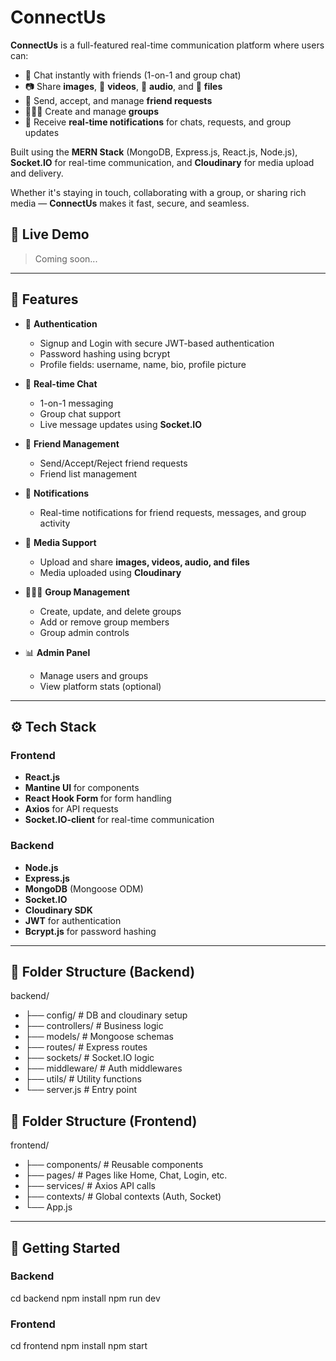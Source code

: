# ConnectUs

**ConnectUs** is a full-featured real-time communication platform where users can:

- 💬 Chat instantly with friends (1-on-1 and group chat)
- 📷 Share **images**, 🎥 **videos**, 🎵 **audio**, and 📁 **files**
- 👥 Send, accept, and manage **friend requests**
- 🧑‍🤝‍🧑 Create and manage **groups**
- 🔔 Receive **real-time notifications** for chats, requests, and group updates

Built using the **MERN Stack** (MongoDB, Express.js, React.js, Node.js), **Socket.IO** for real-time communication, and **Cloudinary** for media upload and delivery.

Whether it's staying in touch, collaborating with a group, or sharing rich media — **ConnectUs** makes it fast, secure, and seamless.
## 🔗 Live Demo

> Coming soon...

---

## 📌 Features

- 🔐 **Authentication**
  - Signup and Login with secure JWT-based authentication
  - Password hashing using bcrypt
  - Profile fields: username, name, bio, profile picture

- 💬 **Real-time Chat**
  - 1-on-1 messaging
  - Group chat support
  - Live message updates using **Socket.IO**

- 👥 **Friend Management**
  - Send/Accept/Reject friend requests
  - Friend list management

- 🔔 **Notifications**
  - Real-time notifications for friend requests, messages, and group activity

- 📂 **Media Support**
  - Upload and share **images, videos, audio, and files**
  - Media uploaded using **Cloudinary**

- 🧑‍🤝‍🧑 **Group Management**
  - Create, update, and delete groups
  - Add or remove group members
  - Group admin controls

- 📊 **Admin Panel**
  - Manage users and groups
  - View platform stats (optional)

---

## ⚙️ Tech Stack

### Frontend

- **React.js**
- **Mantine UI** for components
- **React Hook Form** for form handling
- **Axios** for API requests
- **Socket.IO-client** for real-time communication

### Backend

- **Node.js**
- **Express.js**
- **MongoDB** (Mongoose ODM)
- **Socket.IO**
- **Cloudinary SDK**
- **JWT** for authentication
- **Bcrypt.js** for password hashing

---

## 📁 Folder Structure (Backend)

backend/
- ├── config/ # DB and cloudinary setup
- ├── controllers/ # Business logic
- ├── models/ # Mongoose schemas
- ├── routes/ # Express routes
- ├── sockets/ # Socket.IO logic
- ├── middleware/ # Auth middlewares
- ├── utils/ # Utility functions
- └── server.js # Entry point

## 📁 Folder Structure (Frontend)

frontend/
- ├── components/ # Reusable components
- ├── pages/ # Pages like Home, Chat, Login, etc.
- ├── services/ # Axios API calls
- ├── contexts/ # Global contexts (Auth, Socket)
- └── App.js

---

## 🚀 Getting Started

### Backend

cd backend
npm install
npm run dev

### Frontend

cd frontend
npm install
npm start
